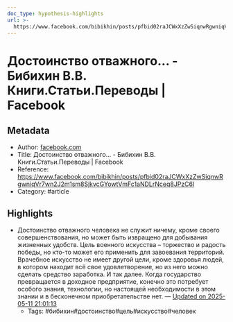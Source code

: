 ```yaml
---
doc_type: hypothesis-highlights
url: >-
  https://www.facebook.com/bibikhin/posts/pfbid02raJCWxXzZwSiqnwRgwniqVr7wn2J2m1sm8SjkvcGYowtVmFc1aNDLrNceq8JPzC6l
---
```

# Достоинство отважного... - Бибихин В.В. Книги.Статьи.Переводы | Facebook

## Metadata
- Author: [facebook.com]()
- Title: Достоинство отважного... - Бибихин В.В. Книги.Статьи.Переводы | Facebook
- Reference: https://www.facebook.com/bibikhin/posts/pfbid02raJCWxXzZwSiqnwRgwniqVr7wn2J2m1sm8SjkvcGYowtVmFc1aNDLrNceq8JPzC6l
- Category: #article

## Highlights
- Достоинство отважного человека не служит ничему, кроме своего совершенствования, но может быть извращено для добывания жизненных удобств. Цель военного искусства – торжество и радость победы, но кто-то может его применить для завоевания территорий. Врачебное искусство не имеет другой цели, кроме здоровья людей, в котором находит всё свое удовлетворение, но из него можно сделать средство заработка. И так далее. Когда государство превращается в доходное предприятие, конечно это потребует особого знания, технологии, но настоящей необходимости в этом знании и в бесконечном приобретательстве нет. — [Updated on 2025-05-11 21:01:13](https://hyp.is/7S0ynC6REfC-rqtLg4l_2A/www.facebook.com/bibikhin/posts/pfbid02raJCWxXzZwSiqnwRgwniqVr7wn2J2m1sm8SjkvcGYowtVmFc1aNDLrNceq8JPzC6l)
   - Tags: #бибихин#достоинство#цель#искусство#человек
